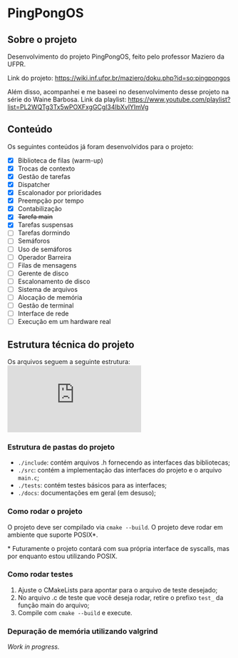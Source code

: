 # PingPongOS

## Sobre o projeto
Desenvolvimento do projeto PingPongOS, feito pelo professor Maziero da UFPR.

Link do projeto: https://wiki.inf.ufpr.br/maziero/doku.php?id=so:pingpongos

Além disso, acompanhei e me baseei no desenvolvimento desse projeto na série do Waine Barbosa. 
Link da playlist: https://www.youtube.com/playlist?list=PL2WQTg3Tx5wPOXFxgGCgl34IbXvlYImVg

## Conteúdo
Os seguintes conteúdos já foram desenvolvidos para o projeto:
- [X] Biblioteca de filas (warm-up)
- [X] Trocas de contexto
- [X] Gestão de tarefas
- [X] Dispatcher
- [X] Escalonador por prioridades
- [X] Preempção por tempo
- [X] Contabilização
- [X] ~~Tarefa main~~
- [X] Tarefas suspensas
- [ ] Tarefas dormindo
- [ ] Semáforos
- [ ] Uso de semáforos
- [ ] Operador Barreira
- [ ] Filas de mensagens
- [ ] Gerente de disco
- [ ] Escalonamento de disco
- [ ] Sistema de arquivos
- [ ] Alocação de memória
- [ ] Gestão de terminal
- [ ] Interface de rede
- [ ] Execução em um hardware real

## Estrutura técnica do projeto
Os arquivos seguem a seguinte estrutura:
![img.png](https://wiki.inf.ufpr.br/maziero/lib/exe/fetch.php?media=so:ppos.png)

### Estrutura de pastas do projeto
- `./include`: contém arquivos .h fornecendo as interfaces das bibliotecas;
- `./src`: contém a implementação das interfaces do projeto e o arquivo `main.c`;
- `./tests`: contém testes básicos para as interfaces;
- `./docs`: documentações em geral (em desuso);

### Como rodar o projeto
O projeto deve ser compilado via `cmake --build`. O projeto deve rodar em ambiente que suporte POSIX*. 

\* Futuramente o projeto contará com sua própria interface de syscalls, mas por enquanto estou utilizando POSIX.

### Como rodar testes
1. Ajuste o CMakeLists para apontar para o arquivo de teste desejado;
2. No arquivo .c de teste que você deseja rodar, retire o prefixo `test_` da função main do arquivo;
3. Compile com `cmake --build` e execute.

### Depuração de memória utilizando valgrind
*Work in progress.*

